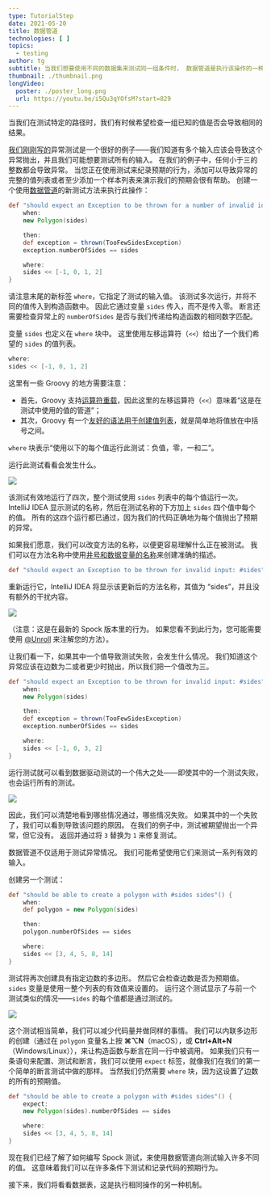 ```yaml
---
type: TutorialStep
date: 2021-05-20
title: 数据管道
technologies: [ ]
topics:
  - testing
author: tg
subtitle: 当我们想要使用不同的数据集来测试同一组条件时， 数据管道是执行该操作的一种机制。
thumbnail: ./thumbnail.png
longVideo:
  poster: ./poster_long.png
  url: https://youtu.be/i5Qu3qYOfsM?start=829
---
```


当我们在测试特定的路径时，我们有时候希望检查一组已知的值是否会导致相同的结果。

[我们刚刚写的](../expecting-exceptions/)异常测试是一个很好的例子——我们知道有多个输入应该会导致这个异常抛出，并且我们可能想要测试所有的输入。 在我们的例子中，任何小于三的整数都会导致异常。 当您正在使用测试来纪录预期的行为，添加可以导致异常的完整的值列表或者至少添加一个样本列表来演示我们的预期会很有帮助。 创建一个使用[数据管道](http://spockframework.org/spock/docs/2.0/all_in_one.html#_data_pipes)的新测试方法来执行此操作：

```groovy
def "should expect an Exception to be thrown for a number of invalid inputs"() {
    when:
    new Polygon(sides)

    then:
    def exception = thrown(TooFewSidesException)
    exception.numberOfSides == sides

    where:
    sides << [-1, 0, 1, 2]
}
```

请注意末尾的新标签 `where`，它指定了测试的输入值。 该测试多次运行，并将不同的值传入到构造函数中。 因此它通过变量 `sides` 传入，而不是传入零。 断言还需要检查异常上的 `numberOfSides` 是否与我们传递给构造函数的相同数字匹配。

变量 `sides` 也定义在 `where` 块中。 这里使用左移运算符（`<<`）给出了一个我们希望的 `sides` 的值列表。

```groovy
where:
sides << [-1, 0, 1, 2]
```

这里有一些 Groovy 的地方需要注意：

- 首先，Groovy 支持[运算符重载](https://groovy-lang.org/operators.html#Operator-Overloading)，因此这里的左移运算符（`<<`）意味着“这是在测试中使用的值的管道”；
- 其次，Groovy 有一个[友好的语法用于创建值列表](http://docs.groovy-lang.org/latest/html/documentation/working-with-collections.html#_list_literals)，就是简单地将值放在中括号之间。

`where` 块表示“使用以下的每个值运行此测试：负值，零，一和二”。

运行此测试看看会发生什么。

![](./15.png)

该测试有效地运行了四次，整个测试使用 `sides` 列表中的每个值运行一次。 IntelliJ IDEA 显示测试的名称，然后在测试名称的下方加上 `sides` 四个值中每个的值。 所有的这四个运行都已通过，因为我们的代码正确地为每个值抛出了预期的异常。

如果我们愿意，我们可以改变方法的名称，以便更容易理解什么正在被测试。 我们可以在方法名称中使用[井号和数据变量的名称](https://spockframework.org/spock/docs/2.0/all_in_one.html#_method_uprolling_and_unrolling)来创建准确的描述。

```groovy
def "should expect an Exception to be thrown for invalid input: #sides"() {
```

重新运行它，IntelliJ IDEA 将显示该更新后的方法名称，其值为 “sides”，并且没有额外的干扰内容。

![](./16.png)

（注意：这是在最新的 Spock 版本里的行为。 如果您看不到此行为，您可能需要使用 [@Unroll](https://spockframework.org/spock/docs/2.0/all_in_one.html#_method_uprolling_and_unrolling) 来注解您的方法）。

让我们看一下，如果其中一个值导致测试失败，会发生什么情况。 我们知道这个异常应该在边数为二或者更少时抛出，所以我们把一个值改为三。

```groovy
def "should expect an Exception to be thrown for invalid input: #sides"() {
    when:
    new Polygon(sides)

    then:
    def exception = thrown(TooFewSidesException)
    exception.numberOfSides == sides

    where:
    sides << [-1, 0, 3, 2]
}
```

运行测试就可以看到数据驱动测试的一个伟大之处——即使其中的一个测试失败，也会运行所有的测试。

![](./17.png)

因此，我们可以清楚地看到哪些情况通过，哪些情况失败。 如果其中的一个失败了，我们可以看到导致该问题的原因。 在我们的例子中，测试被期望抛出一个异常，但它没有。 返回并通过将 `3` 替换为 `1` 来修复测试。

数据管道不仅适用于测试异常情况。 我们可能希望使用它们来测试一系列有效的输入。

创建另一个测试：

```groovy
def "should be able to create a polygon with #sides sides"() {
    when:
    def polygon = new Polygon(sides)

    then:
    polygon.numberOfSides == sides

    where:
    sides << [3, 4, 5, 8, 14]
}
```

测试将再次创建具有指定边数的多边形。 然后它会检查边数是否为预期值。 `sides` 变量是使用一整个列表的有效值来设置的。 运行这个测试显示了与前一个测试类似的情况——`sides` 的每个值都是通过测试的。

![](./18.png)

这个测试相当简单，我们可以减少代码量并做同样的事情。 我们可以内联多边形的创建（通过在 `polygon` 变量名上按 **⌘⌥N**（macOS），或 **Ctrl+Alt+N**（Windows/Linux）），来让构造函数与断言在同一行中被调用。 如果我们只有一条语句来配置、测试和断言，我们可以使用 `expect` 标签，就像我们在我们的第一个简单的断言测试中做的那样。 当然我们仍然需要 `where` 块，因为这设置了边数的所有的预期值。

```groovy
def "should be able to create a polygon with #sides sides"() {
    expect:
    new Polygon(sides).numberOfSides == sides

    where:
    sides << [3, 4, 5, 8, 14]
}
```

现在我们已经了解了如何编写 Spock 测试，来使用数据管道向测试输入许多不同的值。 这意味着我们可以在许多条件下测试和记录代码的预期行为。

接下来，我们将看看数据表，这是执行相同操作的另一种机制。
